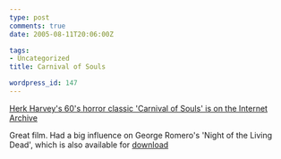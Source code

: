 ```yaml
---
type: post
comments: true
date: 2005-08-11T20:06:00Z

tags:
- Uncategorized
title: Carnival of Souls

wordpress_id: 147
---
```


[Herk Harvey's 60's horror classic 'Carnival of Souls' is on the Internet Archive](http://www.archive.org/details/CarnivalofSouls)  

Great film. Had a big influence on George Romero's 'Night of the Living Dead', which is also available for [download](http://www.archive.org/details/night_of_the_living_dead)
